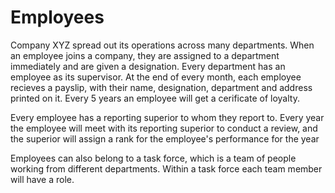# Employees

Company XYZ spread out its operations across many departments. When an employee joins a company, they are assigned to a department immediately and are given a designation. Every department has an employee as its supervisor.
At the end of every month, each employee recieves a payslip, with their name, designation, department and address printed on it. Every 5 years an employee will get a cerificate of 
loyalty.

Every employee has a reporting superior to whom they report to. Every year the employee will meet with its reporting superior to conduct a review, and the superior will assign a
rank for the employee's performance for the year

Employees can also belong to a task force, which is a team of people working from different departments. Within a task force
each team member will have a role.
